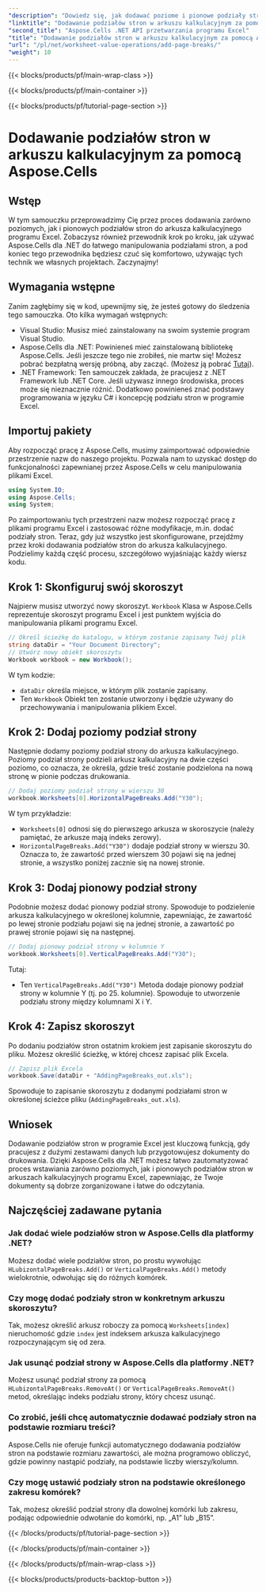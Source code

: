 ```yaml
---
"description": "Dowiedz się, jak dodawać poziome i pionowe podziały stron w programie Excel za pomocą Aspose.Cells dla .NET dzięki temu przewodnikowi krok po kroku. Spraw, aby Twoje pliki programu Excel były przyjazne dla druku."
"linktitle": "Dodawanie podziałów stron w arkuszu kalkulacyjnym za pomocą Aspose.Cells"
"second_title": "Aspose.Cells .NET API przetwarzania programu Excel"
"title": "Dodawanie podziałów stron w arkuszu kalkulacyjnym za pomocą Aspose.Cells"
"url": "/pl/net/worksheet-value-operations/add-page-breaks/"
"weight": 10
---
```


{{< blocks/products/pf/main-wrap-class >}}

{{< blocks/products/pf/main-container >}}

{{< blocks/products/pf/tutorial-page-section >}}

# Dodawanie podziałów stron w arkuszu kalkulacyjnym za pomocą Aspose.Cells

## Wstęp
W tym samouczku przeprowadzimy Cię przez proces dodawania zarówno poziomych, jak i pionowych podziałów stron do arkusza kalkulacyjnego programu Excel. Zobaczysz również przewodnik krok po kroku, jak używać Aspose.Cells dla .NET do łatwego manipulowania podziałami stron, a pod koniec tego przewodnika będziesz czuć się komfortowo, używając tych technik we własnych projektach. Zaczynajmy!
## Wymagania wstępne
Zanim zagłębimy się w kod, upewnijmy się, że jesteś gotowy do śledzenia tego samouczka. Oto kilka wymagań wstępnych:
- Visual Studio: Musisz mieć zainstalowany na swoim systemie program Visual Studio.
- Aspose.Cells dla .NET: Powinieneś mieć zainstalowaną bibliotekę Aspose.Cells. Jeśli jeszcze tego nie zrobiłeś, nie martw się! Możesz pobrać bezpłatną wersję próbną, aby zacząć. (Możesz ją pobrać [Tutaj](https://releases.aspose.com/cells/net/)).
- .NET Framework: Ten samouczek zakłada, że pracujesz z .NET Framework lub .NET Core. Jeśli używasz innego środowiska, proces może się nieznacznie różnić.
Dodatkowo powinieneś znać podstawy programowania w języku C# i koncepcję podziału stron w programie Excel.
## Importuj pakiety
Aby rozpocząć pracę z Aspose.Cells, musimy zaimportować odpowiednie przestrzenie nazw do naszego projektu. Pozwala nam to uzyskać dostęp do funkcjonalności zapewnianej przez Aspose.Cells w celu manipulowania plikami Excel.
```csharp
using System.IO;
using Aspose.Cells;
using System;
```
Po zaimportowaniu tych przestrzeni nazw możesz rozpocząć pracę z plikami programu Excel i zastosować różne modyfikacje, m.in. dodać podziały stron.
Teraz, gdy już wszystko jest skonfigurowane, przejdźmy przez kroki dodawania podziałów stron do arkusza kalkulacyjnego. Podzielimy każdą część procesu, szczegółowo wyjaśniając każdy wiersz kodu.
## Krok 1: Skonfiguruj swój skoroszyt
Najpierw musisz utworzyć nowy skoroszyt. `Workbook` Klasa w Aspose.Cells reprezentuje skoroszyt programu Excel i jest punktem wyjścia do manipulowania plikami programu Excel.
```csharp
// Określ ścieżkę do katalogu, w którym zostanie zapisany Twój plik
string dataDir = "Your Document Directory";
// Utwórz nowy obiekt skoroszytu
Workbook workbook = new Workbook();
```
W tym kodzie:
- `dataDir` określa miejsce, w którym plik zostanie zapisany.
- Ten `Workbook` Obiekt ten zostanie utworzony i będzie używany do przechowywania i manipulowania plikiem Excel.
## Krok 2: Dodaj poziomy podział strony
Następnie dodamy poziomy podział strony do arkusza kalkulacyjnego. Poziomy podział strony podzieli arkusz kalkulacyjny na dwie części poziomo, co oznacza, że określa, gdzie treść zostanie podzielona na nową stronę w pionie podczas drukowania.
```csharp
// Dodaj poziomy podział strony w wierszu 30
workbook.Worksheets[0].HorizontalPageBreaks.Add("Y30");
```
W tym przykładzie:
- `Worksheets[0]` odnosi się do pierwszego arkusza w skoroszycie (należy pamiętać, że arkusze mają indeks zerowy).
- `HorizontalPageBreaks.Add("Y30")` dodaje podział strony w wierszu 30. Oznacza to, że zawartość przed wierszem 30 pojawi się na jednej stronie, a wszystko poniżej zacznie się na nowej stronie.
## Krok 3: Dodaj pionowy podział strony
Podobnie możesz dodać pionowy podział strony. Spowoduje to podzielenie arkusza kalkulacyjnego w określonej kolumnie, zapewniając, że zawartość po lewej stronie podziału pojawi się na jednej stronie, a zawartość po prawej stronie pojawi się na następnej.
```csharp
// Dodaj pionowy podział strony w kolumnie Y
workbook.Worksheets[0].VerticalPageBreaks.Add("Y30");
```
Tutaj:
- Ten `VerticalPageBreaks.Add("Y30")` Metoda dodaje pionowy podział strony w kolumnie Y (tj. po 25. kolumnie). Spowoduje to utworzenie podziału strony między kolumnami X i Y.
## Krok 4: Zapisz skoroszyt
Po dodaniu podziałów stron ostatnim krokiem jest zapisanie skoroszytu do pliku. Możesz określić ścieżkę, w której chcesz zapisać plik Excela.
```csharp
// Zapisz plik Excela
workbook.Save(dataDir + "AddingPageBreaks_out.xls");
```
Spowoduje to zapisanie skoroszytu z dodanymi podziałami stron w określonej ścieżce pliku (`AddingPageBreaks_out.xls`).
## Wniosek
Dodawanie podziałów stron w programie Excel jest kluczową funkcją, gdy pracujesz z dużymi zestawami danych lub przygotowujesz dokumenty do drukowania. Dzięki Aspose.Cells dla .NET możesz łatwo zautomatyzować proces wstawiania zarówno poziomych, jak i pionowych podziałów stron w arkuszach kalkulacyjnych programu Excel, zapewniając, że Twoje dokumenty są dobrze zorganizowane i łatwe do odczytania.
## Najczęściej zadawane pytania
### Jak dodać wiele podziałów stron w Aspose.Cells dla platformy .NET?
Możesz dodać wiele podziałów stron, po prostu wywołując `HLubizontalPageBreaks.Add()` or `VerticalPageBreaks.Add()` metody wielokrotnie, odwołując się do różnych komórek.
### Czy mogę dodać podziały stron w konkretnym arkuszu skoroszytu?
Tak, możesz określić arkusz roboczy za pomocą `Worksheets[index]` nieruchomość gdzie `index` jest indeksem arkusza kalkulacyjnego rozpoczynającym się od zera.
### Jak usunąć podział strony w Aspose.Cells dla platformy .NET?
Możesz usunąć podział strony za pomocą `HLubizontalPageBreaks.RemoveAt()` or `VerticalPageBreaks.RemoveAt()` metod, określając indeks podziału strony, który chcesz usunąć.
### Co zrobić, jeśli chcę automatycznie dodawać podziały stron na podstawie rozmiaru treści?
Aspose.Cells nie oferuje funkcji automatycznego dodawania podziałów stron na podstawie rozmiaru zawartości, ale można programowo obliczyć, gdzie powinny nastąpić podziały, na podstawie liczby wierszy/kolumn.
### Czy mogę ustawić podziały stron na podstawie określonego zakresu komórek?
Tak, możesz określić podział strony dla dowolnej komórki lub zakresu, podając odpowiednie odwołanie do komórki, np. „A1” lub „B15”.


{{< /blocks/products/pf/tutorial-page-section >}}

{{< /blocks/products/pf/main-container >}}

{{< /blocks/products/pf/main-wrap-class >}}

{{< blocks/products/products-backtop-button >}}